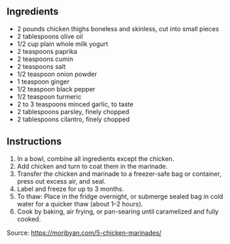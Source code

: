 ## Ingredients
- 2 pounds chicken thighs boneless and skinless, cut into small pieces
- 2 tablespoons olive oil
- 1/2 cup plain whole milk yogurt
- 2 teaspoons paprika
- 2 teaspoons cumin
- 2 teaspoons salt
- 1/2 teaspoon onion powder
- 1 teaspoon ginger
- 1/2 teaspoon black pepper
- 1/2 teaspoon turmeric
- 2 to 3 teaspoons minced garlic, to taste
- 2 tablespoons parsley, finely chopped
- 2 tablespoons cilantro, finely chopped
## Instructions
1. In a bowl, combine all ingredients except the chicken.
2. Add chicken and turn to coat them in the marinade.
3. Transfer the chicken and marinade to a freezer-safe bag or container, press out excess air, and seal.
4. Label and freeze for up to 3 months.
5. To thaw: Place in the fridge overnight, or submerge sealed bag in cold water for a quicker thaw (about 1–2 hours).
6. Cook by baking, air frying, or pan-searing until caramelized and fully cooked.

Source: https://moribyan.com/5-chicken-marinades/